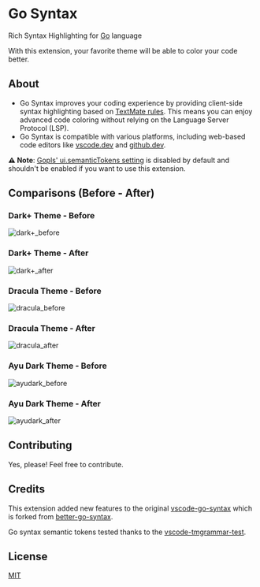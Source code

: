 # Go Syntax

Rich Syntax Highlighting for [Go](https://go.dev/) language

With this extension, your favorite theme will be able to color your code better.

## About

- Go Syntax improves your coding experience by providing client-side syntax highlighting based on [TextMate rules](https://macromates.com/manual/en/language_grammars). This means you can enjoy advanced code coloring without relying on the Language Server Protocol (LSP).
- Go Syntax is compatible with various platforms, including web-based code editors like [vscode.dev](https://vscode.dev) and [github.dev](https://github.dev).

**⚠️ Note**: [Gopls' ui.semanticTokens setting](https://github.com/golang/vscode-go/wiki/settings#uisemantictokens) is disabled by default and shouldn't be enabled if you want to use this extension.

## Comparisons (Before - After)

### Dark+ Theme - Before

![dark+_before](examples/dark+_before.png)

### Dark+ Theme - After

![dark+_after](examples/dark+_after.png)

### Dracula Theme - Before

![dracula_before](examples/dracula_before.png)

### Dracula Theme - After

![dracula_after](examples/dracula_after.png)

### Ayu Dark Theme - Before

![ayudark_before](examples/ayudark_before.png)

### Ayu Dark Theme - After

![ayudark_after](examples/ayudark_after.png)

## Contributing

Yes, please! Feel free to contribute.

## Credits

This extension added new features to the original [vscode-go-syntax](https://github.com/microsoft/vscode/blob/main/extensions/go/syntaxes/go.tmLanguage.json) which is forked from [better-go-syntax](https://github.com/jeff-hykin/better-go-syntax).

Go syntax semantic tokens tested thanks to the [vscode-tmgrammar-test](https://github.com/PanAeon/vscode-tmgrammar-test).

## License

[MIT](https://github.com/worlpaker/go-syntax/blob/master/LICENSE)
